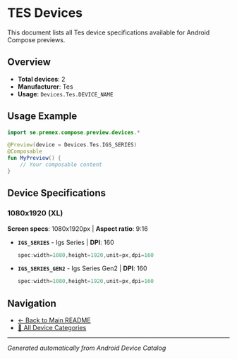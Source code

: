 # TES Devices

This document lists all Tes device specifications available for Android Compose previews.

## Overview

- **Total devices**: 2
- **Manufacturer**: Tes
- **Usage**: `Devices.Tes.DEVICE_NAME`

## Usage Example

```kotlin
import se.premex.compose.preview.devices.*

@Preview(device = Devices.Tes.IGS_SERIES)
@Composable
fun MyPreview() {
    // Your composable content
}
```

## Device Specifications

### 1080x1920 (XL)

**Screen specs**: 1080x1920px | **Aspect ratio**: 9:16

- **`IGS_SERIES`** - Igs Series | **DPI**: 160
  ```kotlin
  spec:width=1080,height=1920,unit=px,dpi=160
  ```

- **`IGS_SERIES_GEN2`** - Igs Series Gen2 | **DPI**: 160
  ```kotlin
  spec:width=1080,height=1920,unit=px,dpi=160
  ```

## Navigation

- [← Back to Main README](../../README.md)
- [📱 All Device Categories](../README.md)

---
*Generated automatically from Android Device Catalog*
